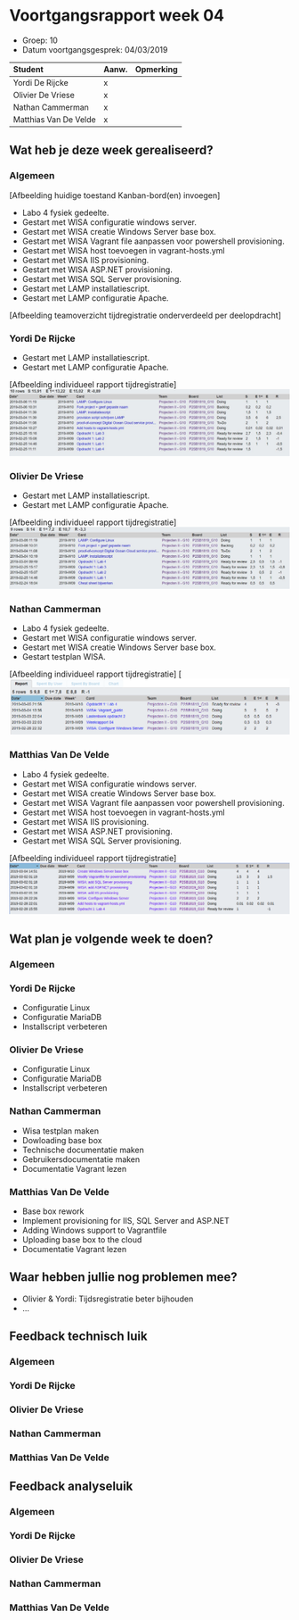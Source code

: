# Voortgangsrapport week 04

* Groep: 10
* Datum voortgangsgesprek: 04/03/2019

| Student  | Aanw. | Opmerking |
| :---     | :---  | :---      |
| Yordi De Rijcke |    x   |           |
| Olivier De Vriese |   x    |           |
| Nathan Cammerman |    x   |           |
| Matthias Van De Velde |    x   |           |

## Wat heb je deze week gerealiseerd?

### Algemeen

[Afbeelding huidige toestand Kanban-bord(en) invoegen]

* Labo 4 fysiek gedeelte.
* Gestart met WISA configuratie windows server.
* Gestart met WISA creatie Windows Server base box.
* Gestart met WISA Vagrant file aanpassen voor powershell provisioning.
* Gestart met WISA host toevoegen in vagrant-hosts.yml
* Gestart met WISA IIS provisioning.
* Gestart met WISA ASP.NET provisioning.
* Gestart met WISA SQL Server provisioning.
* Gestart met LAMP installatiescript.
* Gestart met LAMP configuratie Apache.

[Afbeelding teamoverzicht tijdregistratie onderverdeeld per deelopdracht]

### Yordi De Rijcke

* Gestart met LAMP installatiescript.
* Gestart met LAMP configuratie Apache.

[Afbeelding individueel rapport tijdregistratie]
![Time-registration-week04-Yordi-DeRijcke](week4-5-YordiDR.JPG)

### Olivier De Vriese

* Gestart met LAMP installatiescript.
* Gestart met LAMP configuratie Apache.

[Afbeelding individueel rapport tijdregistratie]
![Time-registration-week04-Olivier-DeVriese](week4-5-OlivierDV.JPG)

### Nathan Cammerman

* Labo 4 fysiek gedeelte.
* Gestart met WISA configuratie windows server.
* Gestart met WISA creatie Windows Server base box.
* Gestart testplan WISA.

[Afbeelding individueel rapport tijdregistratie]
[![Time-registration-week04-Nathan-Cammerman](week04-NathanCammerman.png)

### Matthias Van De Velde

* Labo 4 fysiek gedeelte.
* Gestart met WISA configuratie windows server.
* Gestart met WISA creatie Windows Server base box.
* Gestart met WISA Vagrant file aanpassen voor powershell provisioning.
* Gestart met WISA host toevoegen in vagrant-hosts.yml
* Gestart met WISA IIS provisioning.
* Gestart met WISA ASP.NET provisioning.
* Gestart met WISA SQL Server provisioning.

[Afbeelding individueel rapport tijdregistratie]
![Time-registration-week04-Matthias-VanDeVelde](week04-MatthiasVanDeVelde.png)  

## Wat plan je volgende week te doen?

### Algemeen
### Yordi De Rijcke
* Configuratie Linux
* Configuratie MariaDB
* Installscript verbeteren

### Olivier De Vriese
* Configuratie Linux
* Configuratie MariaDB
* Installscript verbeteren

### Nathan Cammerman
* Wisa testplan maken
* Dowloading base box
* Technische documentatie maken
* Gebruikersdocumentatie maken
* Documentatie Vagrant lezen
### Matthias Van De Velde
* Base box rework
* Implement provisioning for IIS, SQL Server and ASP.NET
* Adding Windows support to Vagrantfile
* Uploading base box to the cloud
* Documentatie Vagrant lezen

## Waar hebben jullie nog problemen mee?

* Olivier & Yordi: Tijdsregistratie beter bijhouden
* ...

## Feedback technisch luik

### Algemeen

### Yordi De Rijcke
### Olivier De Vriese
### Nathan Cammerman
### Matthias Van De Velde

## Feedback analyseluik

### Algemeen

### Yordi De Rijcke
### Olivier De Vriese
### Nathan Cammerman
### Matthias Van De Velde

